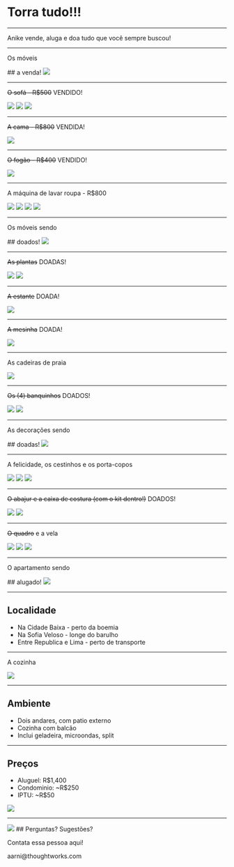 # Torra tudo!!!
<hr />
<p class="subtitle">Anike vende, aluga e doa tudo que você sempre buscou!</p>

---

<p class="subtitle">Os móveis</p>
## a venda!
<img src="pictures/chevron-down.png" class="icon" />

----

<p class="subtitle"><strike>O sofá - R$500</strike> VENDIDO!</p>
<img src="pictures/sofa.JPG" class="picture large-picture" />
<img src="pictures/sofa2.JPG" class="picture large-picture" />
<img src="pictures/sofa-aberto.JPG" class="picture large-picture" />

----

<p class="subtitle"><strike>A cama - R$800</strike> VENDIDA!</p>
<img src="pictures/cama.JPG" />

----

<p class="subtitle"><strike>O fogão - R$400</strike> VENDIDO!</p>
<img src="pictures/fogao.JPG" />

----

<p class="subtitle">A máquina de lavar roupa - R$800</p>
<img src="pictures/maquina.JPG" class="picture large-picture" />
<img src="pictures/maquina2.JPG" class="picture large-picture" />
<img src="pictures/maquina3.JPG" class="picture large-picture" />
<img src="pictures/chevron-right.png" class="icon" />

---

<p class="subtitle">Os móveis sendo</p>
## doados!
<img src="pictures/chevron-down.png" class="icon" />

----

<p class="subtitle"><strike>As plantas</strike> DOADAS!</p>
<img src="pictures/plantas.JPG" class="picture large-picture" />
<img src="pictures/plantas2.JPG" class="picture large-picture" />

----

<p class="subtitle"><strike>A estante</strike> DOADA!</p>
<img src="pictures/estante.JPG" />

----

<p class="subtitle"><strike>A mesinha</strike> DOADA!</p>
<img src="pictures/mesa.JPG" />

----

<p class="subtitle">As cadeiras de praia</p>
<img src="pictures/cadeiras.JPG" />

----

<p class="subtitle"><strike>Os (4) banquinhos</strike> DOADOS!</p>
<img src="pictures/banco.JPG" />
<img src="pictures/chevron-right.png" class="icon" />

---

<p class="subtitle">As decorações sendo</p>
## doadas!
<img src="pictures/chevron-down.png" class="icon" />

----

<p class="subtitle">A felicidade, os cestinhos e os porta-copos</p>
<img src="pictures/decoracao1.JPG" class="picture large-picture" />
<img src="pictures/decoracao2.JPG" class="picture large-picture" />
<img src="pictures/decoracao3.JPG" class="picture large-picture" />

----

<p class="subtitle"><strike>O abajur e a caixa de costura (com o kit dentro!)</strike> DOADOS!</p>
<img src="pictures/decoracao4.JPG" class="picture large-picture" />
<img src="pictures/decoracao5.JPG" class="picture large-picture" />

----

<p class="subtitle"><strike>O quadro</strike> e a vela</p>
<img src="pictures/decoracao6.JPG" class="picture large-picture" />
<img src="pictures/decoracao7.JPG" class="picture large-picture" />

<img src="pictures/chevron-right.png" class="icon" />

---

<p class="subtitle">O apartamento sendo</p>
## alugado!
<img src="pictures/chevron-down.png" class="icon" />

----

## Localidade
* Na Cidade Baixa - perto da boemia
* Na Sofia Veloso - longe do barulho
* Entre Republica e Lima - perto de transporte

----

<p class="subtitle">A cozinha</p>
<img src="pictures/cozinha.JPG" />

----

## Ambiente
* Dois andares, com patio externo
* Cozinha com balcão
* Inclui geladeira, microondas, split

----

## Preços
* Aluguel: R$1,400
* Condominio: ~R$250
* IPTU: ~R$50

<img src="pictures/chevron-right.png" class="icon" />

---

<img src="pictures/anike.jpeg" class="picture small-picture" />
## Perguntas? Sugestões?
<p class="subtitle">Contata essa pessoa aqui!</p>
<p class="subtitle">aarni@thoughtworks.com</p>
